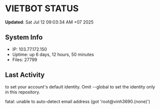 # VIETBOT STATUS
**Updated**: Sat Jul 12 09:03:34 AM +07 2025

## System Info
- IP: 103.77.172.150
- Uptime: up 6 days, 12 hours, 50 minutes
- Files: 27799

## Last Activity

to set your account's default identity.
Omit --global to set the identity only in this repository.

fatal: unable to auto-detect email address (got 'root@vinh3690.(none)')
